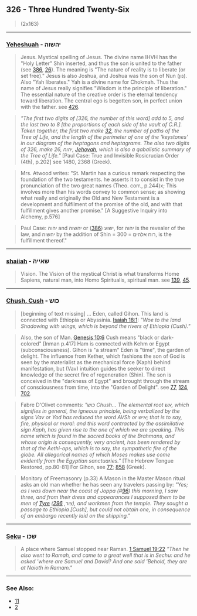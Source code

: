 ## 326 - Three Hundred Twenty-Six
> (2x163)

---

### [Yeheshuah](/keys/IHShVH) - יהשוה
> Jesus. Mystical spelling of Jesus. The divine name IHVH has the "Holy Letter" Shin inserted, and thus the son is united to the father (see [386](386), [26](26)). The meaning is "The nature of reality is to liberate (or set free)." Jesus is also Joshua, and Joshua was the son of Nun (נון). Also "Yah liberates." Yah is a divine name for Chokmah. Thus the name of Jesus really signifies "Wisdom is the principle of liberation." The essential nature of the creative order is the eternal tendency toward liberation. The central ego is begotten son, in perfect union with the father. see [426](426).

> *"The first two digits of [326, the number of this word] add to 5, and the last two to 8 [the proportions of each side of the vault of C.R.]. Taken together, the first two make [32](32), the number of paths of the Tree of Life, and the length of the perimeter of one of the 'keystones' in our diagram of the heptagons and heptagrams. The also two digits of 326, make 26, יהוה, [Jehovah](/keys/IHVH), which is also a qabalistic summary of the Tree of Life."* [Paul Case: True and Invisible Rosicrucian Order (4th), p.202] see 1480, 2368 (Greek).

> Mrs. Atwood writes: "St. Martin has a curious remark respecting the foundation of the two testaments. he asserts it to consist in the true pronunciation of the two great names (Theo. corr., p.244)x; This involves more than his words convey to common sense; as showing what really and originally the Old and New Testament is a development and fulfilment of the promise of the old, and with that fulfillment gives another promise." [A Suggestive Inquiry into Alchemy, p.576]

> Paul Case: יהוה and יהשוה or ישוע ([386](386)), for יהוה is the revealer of the law, and יהשוה by the addition of Shin = 300 = רוח אלהים, is the fulfillment thereof."

---

### [shaiiah](/keys/ShAIIH) - שאייה
> Vision. The Vision of the mystical Christ is what transforms Home Sapiens, natural man, into Homo Spiritualis, spiritual man. see [139](139), [45](45).

---

### [Chush, Cush](/keys/KVSh) - כוש
> [beginning of text missing] ... Eden, called Gihon. This land is connected with Ethiopia or Abyssinia. [Isaiah 18:1](http://biblehub.com/isaiah/18-1.htm): *"Woe to the land Shadowing with wings, which is beyond the rivers of Ethiopia (Cush)."*

> Also, the son of Man. [Genesis 10:6](http://biblehub.com/genesis/10-6.htm) Cush means "black or dark-colored" [Inman p.417] Ham is connected with Kehm or Egypt (subconsciousness). Gihon is "a stream" Eden is "time", the garden of delight. The influence from Kether, which fashions the son of God is seen by the materialist as the mechanical force (Kaph) behind manifestation, but (Vav) intuition guides the seeker to direct knowledge of the secret fire of regeneration (Shin). The son is conceived in the "darkness of Egypt" and brought through the stream of consciousness from time, into the "Garden of Delight". see [77](77), [124](124), [702](702).

> Fabre D'Olivet comments: *"כוש Chush... The elemental root אש, which signifies in general, the igneous principle, being verbalized by the signs Vav or Yod has reduced the word AVSh or איש; that is to say, fire, physical or moral: and this word contracted by the assimilative sign Kaph, has given rise to the one of which we are speaking. This name which is found in the sacred books of the Brahmans, and whose origin is consequently, very ancient, has been rendered by that of the Aethi-ops, which is to say, the sympathetic fire of the globe. All allegorical names of which Moses makes use come evidently from the Egyptian sanctuaries."* [The Hebrew Tongue Restored, pp.80-81] For Gihon, see [77](77); [858](858) (Greek).

> Monitory of Freemasonry (p.33) A Mason in the Master Mason ritual asks an old man whether he has seen any travelers passing by: *"Yes; as I was down near the coast of Joppa (#[96](96)) this morning, I saw three, and from their dress and appearances I supposed them to be men of [Tyre](/keys/TzVR) (צור, [296](296)), and workmen from the temple. They sought a passage to Ethiopia [Cush], but could not obtain one, in consequence of an embargo recently laid on the shipping."*

---

### [Seku](/keys/ShKV) - שכו
> A place where Samuel stopped near Raman. [1 Samuel 19:22](http://biblehub.com/1_samuel/19-22.htm) *"Then he also went to Ramah, and came to a great well that is in Sechu: and he asked 'where are Samuel and David? And one said 'Behold, they are at Naioth in Ramam."*

---

### See Also:

- [11](11)
- [2](2)
